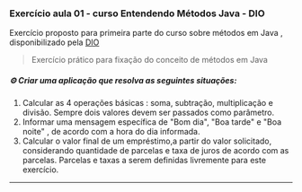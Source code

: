 ### Exercício aula 01 - curso Entendendo Métodos Java - DIO

Exercício proposto para primeira parte do curso sobre métodos em Java , disponibilizado pela [DIO](https://web.dio.me/course/entendendo-metodos-java/learning/1d32857c-8137-4b87-8a1c-474300f71648/?back=/browse)

> Exercício prático para fixação do conceito de métodos em Java


##### ⚙️ Criar uma aplicação que resolva as seguintes situações:

  1.  Calcular as 4 operações básicas : soma, subtração, multiplicação e divisão. Sempre dois valores devem ser passados como parâmetro.
  2.  Informar uma mensagem específica de "Bom dia", "Boa tarde" e "Boa noite" , de acordo com a hora do dia informada.
  3.  Calcular o valor final de um empréstimo,a partir do valor solicitado, considerando quantidade de parcelas e taxa de juros de acordo com as parcelas.
  Parcelas e taxas a serem definidas livremente para este exercício.

*******

